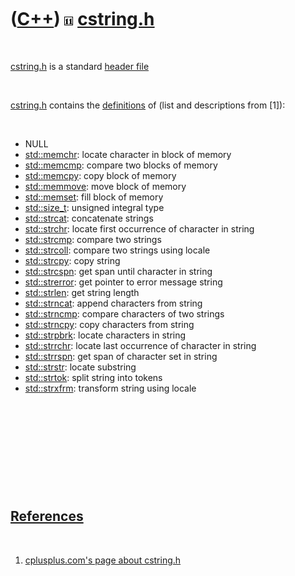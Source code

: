 



 

 

 

 

 

([C++](Cpp.htm)) ![C++11](PicCpp11.png) [cstring.h](CppCstringH.htm)
====================================================================

 

[cstring.h](CppCstringH.htm) is a standard [header
file](CppHeaderFile.htm)

 

[cstring.h](CppCstringH.htm) contains the
[definitions](CppDefinition.htm) of (list and descriptions from \[1\]):

 

-   NULL
-   [std::memchr](CppMemchr.htm): locate character in block of memory
-   [std::memcmp](CppMemcmp.htm): compare two blocks of memory
-   [std::memcpy](CppMemcpy.htm): copy block of memory
-   [std::memmove](CppMemmove.htm): move block of memory
-   [std::memset](CppMemset.htm): fill block of memory
-   [std::size\_t](CppSize_t.htm): unsigned integral type
-   [std::strcat](CppStrcat.htm): concatenate strings
-   [std::strchr](CppStrchr.htm): locate first occurrence of character
    in string
-   [std::strcmp](CppStrcmp.htm): compare two strings
-   [std::strcoll](CppStrcoll.htm): compare two strings using locale
-   [std::strcpy](CppStrcpy.htm): copy string
-   [std::strcspn](CppStrcspn.htm): get span until character in string
-   [std::strerror](CppStrerror.htm): get pointer to error message
    string
-   [std::strlen](CppStrlen.htm): get string length
-   [std::strncat](CppStrncat.htm): append characters from string
-   [std::strncmp](CppStrncmp.htm): compare characters of two strings
-   [std::strncpy](CppStrncpy.htm): copy characters from string
-   [std::strpbrk](CppStrpbrk.htm): locate characters in string
-   [std::strrchr](CppStrrchr.htm): locate last occurrence of character
    in string
-   [std::strrspn](CppStrspn.htm): get span of character set in string
-   [std::strstr](CppStrstr.htm): locate substring
-   [std::strtok](CppStrtok.htm): split string into tokens
-   [std::strxfrm](CppStrxfrm.htm): transform string using locale

 

 

 

 

 

[References](CppReferences.htm)
-------------------------------

 

1.  [cplusplus.com's page about
    cstring.h](http://www.cplusplus.com/reference/cstring)

 

 

 

 

 





 



